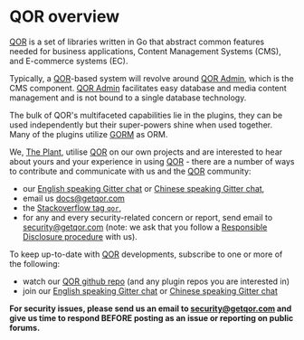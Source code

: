 # QOR overview

[QOR](https://github.com/pauradev/qor) is a set of libraries written in Go that abstract common features needed for business applications, Content Management Systems (CMS), and E-commerce systems (EC).

Typically, a [QOR](https://github.com/pauradev/qor)-based system will revolve around [QOR Admin](/admin/README.md), which is the CMS component. [QOR Admin](/admin/README.md) facilitates easy database and media content management and is not bound to a single database technology.

The bulk of QOR's multifaceted capabilities lie in the plugins, they can be used independently but their super-powers shine when used together. Many of the plugins utilize [GORM](https://github.com/pauradev/gorm) as ORM.

We, [The Plant](https://theplant.jp), utilise [QOR](https://github.com/pauradev/qor) on our own projects and are interested to hear about yours and your experience in using [QOR](https://github.com/pauradev/qor) - there are a number of ways to contribute and communicate with us and the [QOR](https://github.com/qor) community:

* our [English speaking Gitter chat](https://gitter.im/qor/qor "English speaking Gitter chat") or [Chinese speaking Gitter chat](https://gitter.im/qor/qor/china "Chinese speaking Gitter chat"),
* email us [docs@getqor.com](mailto://docs@getqor.com "docs@getqor.com")
* the [Stackoverflow tag `qor`](http://stackoverflow.com/questions/tagged/qor "Stackoverflow tag `qor`"),
* for any and every security-related concern or report, send email to [security@getqor.com](mailto://security@getqor.com "security@getqor.com") (note: we ask that you follow a [Responsible Disclosure procedure](https://en.wikipedia.org/wiki/Responsible_disclosure "Responsible Disclosure procedure") with us).

To keep up-to-date with [QOR](https://github.com/qor) developments, subscribe to one or more of the following:

* watch our [QOR github repo](https://github.com/pauradev/qor "QOR Github repository") (and any plugin repos you are interested in)
* join our [English speaking Gitter chat](https://gitter.im/qor/qor "English speaking Gitter chat") or [Chinese speaking Gitter chat](https://gitter.im/qor/qor/china "Chinese speaking Gitter chat")

**For security issues, please send us an email to [security@getqor.com](mailto://security@getqor.com "security@getqor.com") and give us time to respond BEFORE posting as an issue or reporting on public forums.**
